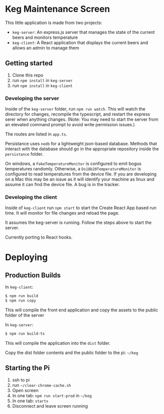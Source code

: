 # Keg Maintenance Screen

This little application is made from two projects:

* `keg-server`: An express.js server that manages the state of the current beers
  and monitors temperature
* `keg-client`: A React application that displays the current beers and allows
  an admin to manage them

## Getting started

1. Clone this repo
1. run `npm install` in `keg-server`
1. run `npm install` in `keg-client`

### Developing the server

Inside of the `keg-server` folder, run `npm run watch`. This will watch the
directory for changes, recompile the typescript, and restart the express serer
when anything changes. (Note: You may need to start the server from an 
elevated command prompt to avoid write permission issues.)

The routes are listed in `app.ts`.

Persistance uses `nedb` for a lightweight json-based database. Methods that
interact with the database should go in the appropriate repository inside the
`persistance` folder.

On windows, a `FakeTemperatureMonitor` is configured to emit bogus temperatures
randomly. Otherwise, a `Ds18b20TemperatureMonitor` is configured to read
temperatures from the device file. If you are developing on a Mac this may be an
issue as it will identify your machine as linux and assume it can find the
device file. A bug is in the tracker.

### Developing the client

Inside of `keg-client` run `npm start` to start the Create React App based run
time. It will monitor for file changes and reload the page.

It assumes the keg-server is running. Follow the steps above to start the server.

Currently porting to React hooks.

# Deploying

## Production Builds

In `keg-client`:

```bash
$ npm run build
$ npm run copy
```

This will compile the front end application and copy the assets to the public folder
of the server

In `keg-server`:

```bash
$ npm run build-ts
```

This will compile the application into the `dist` folder.

Copy the dist folder contents and the public folder to the pi: `~/keg`


## Starting the Pi

1. ssh to pi
2. run `~/clear-chrome-cache.sh`
2. Open screen
3. In one tab: `npm run start-prod` in `~/keg`
3. In one tab: `startx`
4. Disconnect and leave screen running
